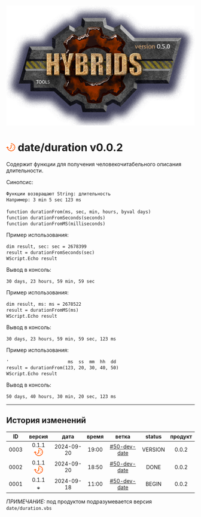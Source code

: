 [![logo](../../logo.png)](../../docs.md "documentation") 

[M]: ../date.md        "родитель"
[P]: ../../icons/progress.png  "в процессе..."
[S]: ../../icons/success.png   "ошибок не обнаружено"
[E]: ../../icons/empty.png     "нет данных"

[![P]][M] date/duration v0.0.2
==============================
Содержит функции для получения человекочитабельного описания длительности.  

Cинопсис:  

```vbs
Функции возвращают String: длительность
Например: 3 min 5 sec 123 ms

function durationFrom(ms, sec, min, hours, byval days)
function durationFromSeconds(seconds)
function durationFromMS(milliseconds)
```

Пример использования:  

```vbs
dim result, sec: sec = 2678399
result = durationFromSeconds(sec)
WScript.Echo result
```

Вывод в консоль:  
```
30 days, 23 hours, 59 min, 59 sec
```

Пример использования:  

```vbs
dim result, ms: ms = 2678522
result = durationFromMS(ms)
WScript.Echo result
```

Вывод в консоль:  
```
30 days, 23 hours, 59 min, 59 sec, 123 ms
```

Пример использования:  

```vbs
'                      ms  ss  mm  hh  dd
result = durationFrom(123, 20, 30, 40, 50)
WScript.Echo result
```

Вывод в консоль:  
```
50 days, 40 hours, 30 min, 20 sec, 123 ms
```


--------------------------------------------------------------------------------

История изменений 
-----------------

| **ID** |      версия     |    дата    | время |     ветка      | status  | продукт |  
|:------:|:---------------:|:----------:|:-----:|:--------------:|:-------:|:-------:|  
|  0003  | 0.1.1 [![P]][M] | 2024-09-20 | 19:00 | [#50-dev-date] | VERSION |  0.0.2  |  
|  0002  | 0.1.1 [![P]][M] | 2024-09-20 | 18:50 | [#50-dev-date] |  DONE   |  0.0.2  |  
|  0001  | 0.1.1 [![E]][M] | 2024-09-18 | 11:00 | [#50-dev-date] |  BEGIN  |  0.0.2  |  

*ПРИМЕЧАНИЕ:* под продуктом подразумевается версия `date/duration.vbs`  

[#50-dev-date]:  ../../history.md#-v050-dev

